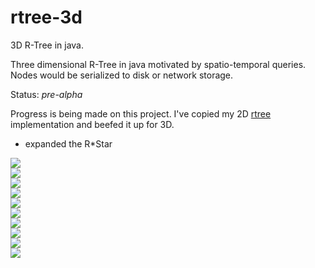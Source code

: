 # rtree-3d
3D R-Tree in java.

Three dimensional R-Tree in java motivated by spatio-temporal queries. Nodes would be serialized to disk or network storage.  

Status: *pre-alpha*

Progress is being made on this project. I've copied my 2D [rtree](https://github.com/davidmoten/rtree) implementation and beefed it up for 3D. 

* expanded the R*Star   

<img src="https://raw.githubusercontent.com/davidmoten/davidmoten.github.io/master/resources/rtree-3d/plot0.png"/>
<br/>
<img src="https://raw.githubusercontent.com/davidmoten/davidmoten.github.io/master/resources/rtree-3d/plot1.png"/>
<br/>
<img src="https://raw.githubusercontent.com/davidmoten/davidmoten.github.io/master/resources/rtree-3d/plot2.png"/>
<br/>
<img src="https://raw.githubusercontent.com/davidmoten/davidmoten.github.io/master/resources/rtree-3d/plot3.png"/>
<br/>
<img src="https://raw.githubusercontent.com/davidmoten/davidmoten.github.io/master/resources/rtree-3d/plot4.png"/>
<br/>
<img src="https://raw.githubusercontent.com/davidmoten/davidmoten.github.io/master/resources/rtree-3d/plot5.png"/>
<br/>
<img src="https://raw.githubusercontent.com/davidmoten/davidmoten.github.io/master/resources/rtree-3d/plot6.png"/>
<br/>
<img src="https://raw.githubusercontent.com/davidmoten/davidmoten.github.io/master/resources/rtree-3d/plot7.png"/>
<br/>
<img src="https://raw.githubusercontent.com/davidmoten/davidmoten.github.io/master/resources/rtree-3d/plot8.png"/>
<br/>
<img src="https://raw.githubusercontent.com/davidmoten/davidmoten.github.io/master/resources/rtree-3d/plot9.png"/>
<br/>

